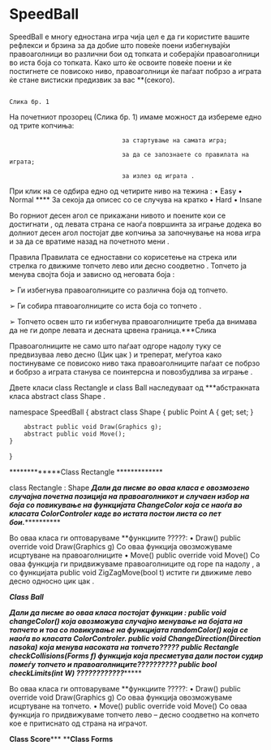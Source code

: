 ﻿# SpeedBall
 
SpeedBall е многу едностана игра чија цел е да ги користите вашите рефлекси и брзина за да добие што повеќе поени избегнувајќи правоаголници во различни бои од топката и соберајќи правоаголници во иста боја со топката. Како што ќе освоите повеќе поени и ќе постигнете се повисоко ниво, правоаголници ќе паѓаат побрзо а играта ќе стане вистиски предизвик за вас **(секого).


 
                                                                                        Слика бр. 1


На почетниот прозорец (Слика бр. 1) имаме можност да избереме едно од трите копчиња:
                                                
                                   за стартување на самата игра;

                                   за да се запознаете со правилата на играта;

                                   за излез од играта .


При клик на                              се одбира едно од четирите ниво на тежина :
• Easy
• Normal   **** За секоја да описес со се случува на кратко 
• Hard
• Insane 






Во горниот десен агол се прикажани нивото и поените кои се достигнати , од левата страна се наоѓа површинта за играње додека во долниот десен агол постојат две 
копчиња                              за започнување на нова игра  и                               за да се вратиме 
назад на почетното мени .



Правила 
Правилата се едноставни со корисетење на               стрека или                стрелка го движиме топчето лево или десно соодветно .
Топчето ја менува својта боја и зависно од неговата боја :

➢ Ги избегнува правоаголниците  со различна боја од топчето.
	
➢ Ги собира птавоаголниците со иста боја со топчето .

➢ Топчето освен што ги избегнува правоаголниците треба да внимава да не ги допре левата и десната црвена граница.***Слика 

Правоаголниците не само што паѓаат одгоре надолу туку се предвизуваа лево десно (Цик цак ) и треперат, меѓутоа како постинуваме се повисоко ниво така правоаголниците паѓаат се побрзо и бобрзо а играта станува се поинтерсна и повозбудлива за играње .



Двете класи class Rectangle и class Ball наследуваат од ***абстракната класа abstract class Shape .

namespace SpeedBall
{
     abstract class Shape
    {
       public Point A { get; set; }
       
        abstract public void Draw(Graphics g);
        abstract public void Move();       
    }
}

*************Class Rectangle *************

class Rectangle : Shape
*****Дали да писме во оваа класа е овозмозено случајна почетна позиција на правоаголникот и случаен избор на боја со повикување на функцијата ChangeColor која се наоѓа во класата ColorControler каде во истата постои листа со пет бои.***************

Во оваа класа ги оптоваруваме **функциите ?????:
• Draw() 
public override void Draw(Graphics g)
Со оваа функција овозможуваме исцртуване на правоаголниците 
• Move()
public override void Move()
Со оваа функција ги придвижуваме правоаголниците од горе па надолу , а со функцијата              public void ZigZagMove(bool t) истите ги движиме лево десно односно цик цак .



*************Class Ball*************

*****Дали да писме во оваа класа постојат функции :
 public void changeColor() која овозможува случајно менување на бојата на топчето и тоа со повикување на функцијата randomColor() која се наоѓа во класата ColorControler.
public void ChangeDirection(Direction nasoka) која менува насоката на топчето?????
public Rectangle checkCollisions(Forms f) функција која пресметува дали постои судир помеѓу топчето и правоаголниците??????????
public bool checkLimits(int W) ????????????**********

Во оваа класа ги оптоваруваме **функциите ?????:
• Draw() 
public override void Draw(Graphics g)
Со оваа функција овозможуваме исцртуване на топчето.
• Move()
public override void Move()
Со оваа функција го придвижуваме топчето лево – десно соодветно на копчето кое е притиснато од страна на играчот.

****Class Score*******
******Class Forms****


